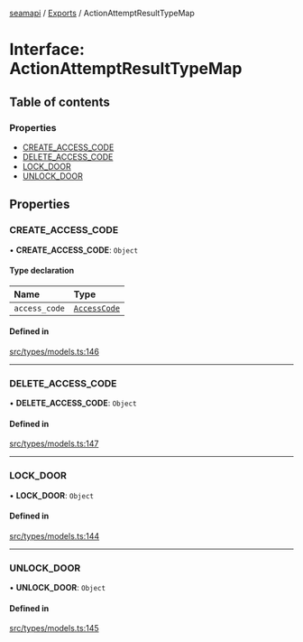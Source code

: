 [seamapi](../README.md) / [Exports](../modules.md) / ActionAttemptResultTypeMap

# Interface: ActionAttemptResultTypeMap

## Table of contents

### Properties

- [CREATE\_ACCESS\_CODE](ActionAttemptResultTypeMap.md#create_access_code)
- [DELETE\_ACCESS\_CODE](ActionAttemptResultTypeMap.md#delete_access_code)
- [LOCK\_DOOR](ActionAttemptResultTypeMap.md#lock_door)
- [UNLOCK\_DOOR](ActionAttemptResultTypeMap.md#unlock_door)

## Properties

### CREATE\_ACCESS\_CODE

• **CREATE\_ACCESS\_CODE**: `Object`

#### Type declaration

| Name | Type |
| :------ | :------ |
| `access_code` | [`AccessCode`](AccessCode.md) |

#### Defined in

[src/types/models.ts:146](https://github.com/hello-seam/seamapi-javascript/blob/main/src/types/models.ts#L146)

___

### DELETE\_ACCESS\_CODE

• **DELETE\_ACCESS\_CODE**: `Object`

#### Defined in

[src/types/models.ts:147](https://github.com/hello-seam/seamapi-javascript/blob/main/src/types/models.ts#L147)

___

### LOCK\_DOOR

• **LOCK\_DOOR**: `Object`

#### Defined in

[src/types/models.ts:144](https://github.com/hello-seam/seamapi-javascript/blob/main/src/types/models.ts#L144)

___

### UNLOCK\_DOOR

• **UNLOCK\_DOOR**: `Object`

#### Defined in

[src/types/models.ts:145](https://github.com/hello-seam/seamapi-javascript/blob/main/src/types/models.ts#L145)
